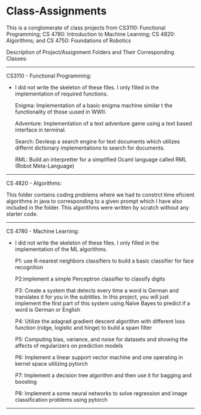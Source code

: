 # Class-Assignments
This is a conglomerate of class projects from CS3110: Functional Programming; CS 4780: Introduction to Machine Learning; CS 4820: Algorithms; and CS 4750: Foundations of Robotics


Description of Project/Assignment Folders and Their Corresponding Classes:

_________________________________________________


CS3110 - Functional Programming: 

* I did not write the skeleton of these files.  I only filled in the implementation of required functions. 
  
  Enigma: Implementation of a basic enigma machine similar t the functionality of those uused in WWII. 
  
  Adventure: Implementation of a text adventure game using a text based interface in terminal.
  
  Search:  Devleop a search engine for text documents which utilizes differnt dictionary implementations to search for documents.  
  
  RML: Build an interpretter for a simplified Ocaml language called RML (Robot Meta-Language)
  
____________________________________________________

CS 4820 - Algorithms:

  This folder contains coding problems where we had to constrct time eficient algorithms in java to corresponding to a given prompt which I have also included in the folder.  This algorithms were written by scratch without any starter code. 

___________________________________________________

CS 4780 - Machine Learning:  

* I did not write the skeleton of these files.  I only filled in the implementation of the ML algorithms. 

  P1: use K-nearest neighbors classifiers to build a basic classifier for face recognition
  
  P2:implement a simple Perceptron classifier to classify digits
  
  P3: Create a system that detects every time a word is German and translates it for you in the subtitles. In this project, you will just implement the first part of this system using Naïve Bayes to predict if a word is German or English
  
  P4: Utilize the adagrad gradient descent algorithm with different loss function (ridge, logistic and hinge) to build a spam filter
  
  P5: Computing bias, variance, and noise for datasets and showing the affects of regularizers on prediction models
  
  P6: Implement a linear support vector machine and one operating in kernel space utilizing pytorch
  
  P7: Implement a decision tree algorithm and then use it for bagging and boosting
  
  P8: Implement a some neural networks to solve regression and image classification problems using pytorch
___________________________________________________
 
 
